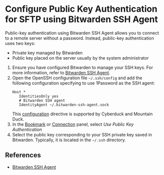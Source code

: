 Configure Public Key Authentication for SFTP using Bitwarden SSH Agent
====

Public-key authentication using Bitwarden SSH Agent allows you to connect to a remote server without a password. Instead, public-key authentication uses two keys:
- Private key managed by Bitwarden
- Public key placed on the server usually by the system administrator

1. Ensure you have configured Bitwarden to manage your SSH keys. For more information, refer to [Bitwarden SSH Agent](https://bitwarden.com/help/ssh-agent/#configure-bitwarden-ssh-agent).
2. Open the OpenSSH configuration file `~/.ssh/config` and add the following configuration specifying to use 1Password as the SSH agent:
    ```
    Host *
       IdentitiesOnly yes
       # Bitwarden SSH agent
       IdentityAgent ~/.bitwarden-ssh-agent.sock
    ```
   This [configuration](https://docs.cyberduck.io/protocols/sftp/#openssh-configuration-interoperability) directive is supported by Cyberduck and Mountain Duck.
3. In the [Bookmark](../../cyberduck/bookmarks.md) or [Connection](../../cyberduck/connection.md) panel, select *Use Public Key Authentication*
4. Select the public key corresponding to your SSH private key saved in Bitwarden. Typically, it is located in the `~/.ssh` directory.

## References

* [Bitwarden SSH Agent](https://bitwarden.com/help/ssh-agent/#configure-bitwarden-ssh-agent)